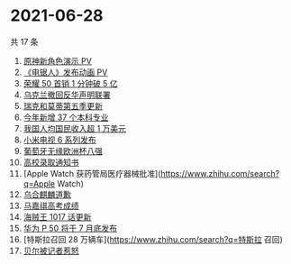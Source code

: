 # 2021-06-28

共 17 条

<!-- BEGIN -->
<!-- 最后更新时间 Mon Jun 28 2021 18:06:08 GMT+0800 (China Standard Time) -->

1. [原神新角色演示 PV](https://www.zhihu.com/search?q=原神)
2. [《电锯人》发布动画 PV](https://www.zhihu.com/search?q=电锯人)
3. [荣耀 50 首销 1 分钟破 5 亿](https://www.zhihu.com/search?q=荣耀50)
4. [乌克兰撤回反华声明联署](https://www.zhihu.com/search?q=乌克兰)
5. [瑞克和莫蒂第五季更新](https://www.zhihu.com/search?q=瑞克和莫蒂)
6. [今年新增 37 个本科专业](https://www.zhihu.com/search?q=新专业)
7. [我国人均国民收入超 1 万美元](https://www.zhihu.com/search?q=人均国民收入)
8. [小米电视 6 系列发布](https://www.zhihu.com/search?q=小米电视)
9. [葡萄牙无缘欧洲杯八强](https://www.zhihu.com/search?q=葡萄牙队)
10. [高校录取通知书](https://www.zhihu.com/search?q=高校录取通知书)
11. [Apple Watch 获药管局医疗器械批准](https://www.zhihu.com/search?q=Apple Watch)
12. [乌合麒麟道歉](https://www.zhihu.com/search?q=乌合麒麟)
13. [马嘉祺高考成绩](https://www.zhihu.com/search?q=马嘉祺高考)
14. [海贼王 1017 话更新](https://www.zhihu.com/search?q=海贼王)
15. [华为 P 50 将于 7 月底发布](https://www.zhihu.com/search?q=华为p50)
16. [特斯拉召回 28 万辆车](https://www.zhihu.com/search?q=特斯拉 召回)
17. [贝尔被记者惹怒](https://www.zhihu.com/search?q=贝尔)

<!-- END -->
